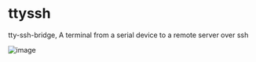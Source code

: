 # ttyssh
tty-ssh-bridge, A terminal from a serial device to a remote server over ssh


![image](https://github.com/user-attachments/assets/1c990d87-003d-4777-9c16-638bcf1b49d0)
